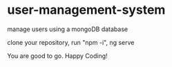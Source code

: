# user-management-system
manage users using a mongoDB database 

clone your repository, 
 run "npm -i", 
 ng serve
 
You are good to go. Happy Coding!
